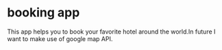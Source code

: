 # booking app
 This app helps you to book your favorite hotel around the world.In future I want to make use of google map API.
